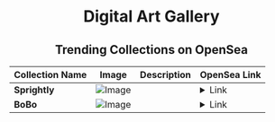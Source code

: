 <div align="center">

# Digital Art Gallery

## Trending Collections on OpenSea

| Collection Name                       | Image                                                                                     | Description                       | OpenSea Link                                                                                          |
|---------------------------------------|-------------------------------------------------------------------------------------------|-----------------------------------|--------------------------------------------------------------------------------------------------------|
| **Sprightly** | ![Image](https://i.seadn.io/s/raw/files/31a85132127d29e4952ec47a68ee77e0.jpg?w=500&auto=format?w=200&auto=format) |  | <details><summary>Link</summary>[Sprightly](https://opensea.io/collection/sprightly-39)</details> |
| **BoBo** | ![Image](https://i.seadn.io/s/raw/files/1971c07f233f7b6039f04e9bfcee6dc3.png?w=500&auto=format?w=200&auto=format) |  | <details><summary>Link</summary>[BoBo](https://opensea.io/collection/bobo-101)</details> |

</div>